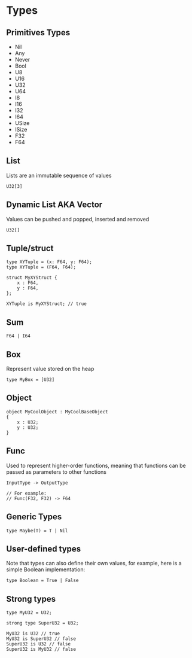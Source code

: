 # Types

## Primitives Types

- Nil
- Any
- Never
- Bool
- U8
- U16
- U32
- U64
- I8
- I16
- I32
- I64
- USize
- ISize
- F32
- F64

## List
Lists are an immutable sequence of values

```
U32[3]
```

## Dynamic List AKA Vector

Values can be pushed and popped, inserted and removed

```
U32[]
```

## Tuple/struct

```
type XYTuple = (x: F64, y: F64);
type XYTuple = (F64, F64);

struct MyXYStruct {
    x : F64,
    y : F64,
};

XYTuple is MyXYStruct; // true

```

## Sum

```
F64 | I64
```

## Box

Represent value stored on the heap

```
type MyBox = [U32]
```

## Object

```
object MyCoolObject : MyCoolBaseObject
{
    x : U32;
    y : U32;
}

```


## Func

Used to represent higher-order functions, meaning that functions can be passed as parameters to other functions

```
InputType -> OutputType

// For example: 
// Func(F32, F32) -> F64

```


## Generic Types

```
type Maybe(T) = T | Nil
```

## User-defined types

Note that types can also define their own values, for example, here is a simple Boolean implementation:

```
type Boolean = True | False
```

## Strong types

```
type MyU32 = U32;

strong type SuperU32 = U32;

MyU32 is U32 // true
MyU32 is SuperU32 // false
SuperU32 is U32 // false
SuperU32 is MyU32 // false
```
